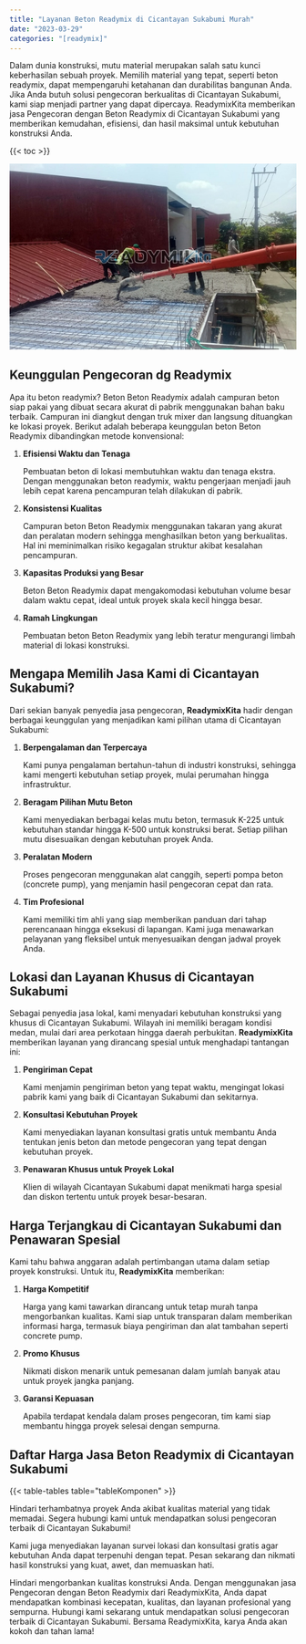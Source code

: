 ```yaml
---
title: "Layanan Beton Readymix di Cicantayan Sukabumi Murah"
date: "2023-03-29"
categories: "[readymix]"
---
```


Dalam dunia konstruksi, mutu material merupakan salah satu kunci keberhasilan sebuah proyek. Memilih material yang tepat, seperti beton readymix, dapat mempengaruhi ketahanan dan durabilitas bangunan Anda. Jika Anda butuh solusi pengecoran berkualitas di Cicantayan Sukabumi, kami siap menjadi partner yang dapat dipercaya. ReadymixKita memberikan jasa Pengecoran dengan Beton Readymix di Cicantayan Sukabumi yang memberikan kemudahan, efisiensi, dan hasil maksimal untuk kebutuhan konstruksi Anda.

{{< toc >}}

![Layanan Beton Readymix di Cicantayan Sukabumi Murah](/images/readymix/cor-readymix-08.jpg)

## Keunggulan Pengecoran dg Readymix

Apa itu beton readymix? Beton Beton Readymix adalah campuran beton siap pakai yang dibuat secara akurat di pabrik menggunakan bahan baku terbaik. Campuran ini diangkut dengan truk mixer dan langsung dituangkan ke lokasi proyek. Berikut adalah beberapa keunggulan beton Beton Readymix dibandingkan metode konvensional:

1. **Efisiensi Waktu dan Tenaga**

   Pembuatan beton di lokasi membutuhkan waktu dan tenaga ekstra. Dengan menggunakan beton readymix, waktu pengerjaan menjadi jauh lebih cepat karena pencampuran telah dilakukan di pabrik.

2. **Konsistensi Kualitas**

   Campuran beton Beton Readymix menggunakan takaran yang akurat dan peralatan modern sehingga menghasilkan beton yang berkualitas. Hal ini meminimalkan risiko kegagalan struktur akibat kesalahan pencampuran.

3. **Kapasitas Produksi yang Besar**

   Beton Beton Readymix dapat mengakomodasi kebutuhan volume besar dalam waktu cepat, ideal untuk proyek skala kecil hingga besar.

4. **Ramah Lingkungan**

   Pembuatan beton Beton Readymix yang lebih teratur mengurangi limbah material di lokasi konstruksi.

## Mengapa Memilih Jasa Kami di Cicantayan Sukabumi?

Dari sekian banyak penyedia jasa pengecoran, **ReadymixKita** hadir dengan berbagai keunggulan yang menjadikan kami pilihan utama di Cicantayan Sukabumi:

1. **Berpengalaman dan Terpercaya**

   Kami punya pengalaman bertahun-tahun di industri konstruksi, sehingga kami mengerti kebutuhan setiap proyek, mulai perumahan hingga infrastruktur.

2. **Beragam Pilihan Mutu Beton**

   Kami menyediakan berbagai kelas mutu beton, termasuk K-225 untuk kebutuhan standar hingga K-500 untuk konstruksi berat. Setiap pilihan mutu disesuaikan dengan kebutuhan proyek Anda.

3. **Peralatan Modern**

   Proses pengecoran menggunakan alat canggih, seperti pompa beton (concrete pump), yang menjamin hasil pengecoran cepat dan rata.

4. **Tim Profesional**

   Kami memiliki tim ahli yang siap memberikan panduan dari tahap perencanaan hingga eksekusi di lapangan. Kami juga menawarkan pelayanan yang fleksibel untuk menyesuaikan dengan jadwal proyek Anda.

## Lokasi dan Layanan Khusus di Cicantayan Sukabumi

Sebagai penyedia jasa lokal, kami menyadari kebutuhan konstruksi yang khusus di Cicantayan Sukabumi. Wilayah ini memiliki beragam kondisi medan, mulai dari area perkotaan hingga daerah perbukitan. **ReadymixKita** memberikan layanan yang dirancang spesial untuk menghadapi tantangan ini:

1. **Pengiriman Cepat**

   Kami menjamin pengiriman beton yang tepat waktu, mengingat lokasi pabrik kami yang baik di Cicantayan Sukabumi dan sekitarnya.

2. **Konsultasi Kebutuhan Proyek**

   Kami menyediakan layanan konsultasi gratis untuk membantu Anda tentukan jenis beton dan metode pengecoran yang tepat dengan kebutuhan proyek.

3. **Penawaran Khusus untuk Proyek Lokal**

   Klien di wilayah Cicantayan Sukabumi dapat menikmati harga spesial dan diskon tertentu untuk proyek besar-besaran.

## Harga Terjangkau di Cicantayan Sukabumi dan Penawaran Spesial

Kami tahu bahwa anggaran adalah pertimbangan utama dalam setiap proyek konstruksi. Untuk itu, **ReadymixKita** memberikan:

1. **Harga Kompetitif**

   Harga yang kami tawarkan dirancang untuk tetap murah tanpa mengorbankan kualitas. Kami siap untuk transparan dalam memberikan informasi harga, termasuk biaya pengiriman dan alat tambahan seperti concrete pump.

2. **Promo Khusus**

   Nikmati diskon menarik untuk pemesanan dalam jumlah banyak atau untuk proyek jangka panjang.

3. **Garansi Kepuasan**

   Apabila terdapat kendala dalam proses pengecoran, tim kami siap membantu hingga proyek selesai dengan sempurna.

## Daftar Harga Jasa Beton Readymix di Cicantayan Sukabumi

{{< table-tables table="tableKomponen" >}}

Hindari terhambatnya proyek Anda akibat kualitas material yang tidak memadai. Segera hubungi kami untuk mendapatkan solusi pengecoran terbaik di Cicantayan Sukabumi!

Kami juga menyediakan layanan survei lokasi dan konsultasi gratis agar kebutuhan Anda dapat terpenuhi dengan tepat. Pesan sekarang dan nikmati hasil konstruksi yang kuat, awet, dan memuaskan hati.

Hindari mengorbankan kualitas konstruksi Anda. Dengan menggunakan jasa Pengecoran dengan Beton Readymix dari ReadymixKita, Anda dapat mendapatkan kombinasi kecepatan, kualitas, dan layanan profesional yang sempurna. Hubungi kami sekarang untuk mendapatkan solusi pengecoran terbaik di Cicantayan Sukabumi. Bersama ReadymixKita, karya Anda akan kokoh dan tahan lama!